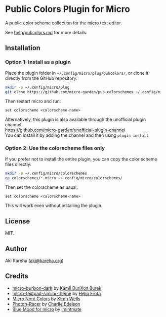# Public Colors Plugin for Micro

A public color scheme collection for the
[micro](https://micro-editor.github.io/) text editor.

See [help/pubcolors.md](help/pubcolors.md) for more details.

## Installation

### Option 1: Install as a plugin

Place the plugin folder in `~/.config/micro/plug/pubcolors/`, or clone it
directly from the GitHub repository:

```sh
mkdir -p ~/.config/micro/plug
git clone https://github.com/micro-garden/pub-colorschemes ~/.config/micro/plug/pubcolors
```

Then restart micro and run:

```
set colorscheme <colorscheme-name>
```

Alternatively, this plugin is also available through the unofficial plugin
channel:  
https://github.com/micro-garden/unofficial-plugin-channel  
You can install it by adding the channel and then using `plugin install`.

### Option 2: Use the colorscheme files only

If you prefer not to install the entire plugin, you can copy the color scheme
files directly:

```sh
mkdir -p ~/.config/micro/colorschemes
cp colorschemes/*.micro ~/.config/micro/colorschemes/
```

Then set the colorscheme as usual:

```
set colorscheme <colorscheme-name>
```

This will work even without installing the plugin.

## License

MIT.

## Author

Aki Kareha (aki@kareha.org)

## Credits

* [micro-burixon-dark](https://github.com/BuriXon-code/micro-burixon-dark) by
  [Kamil BuriXon Burek](https://github.com/BuriXon-code)
* [micro-textpad-similar-theme](https://github.com/helio-frota/micro-textpad-similar-theme)
  by [Helio Frota](https://github.com/helio-frota)
* [Micro Nord Colors](https://github.com/KiranWells/micro-nord-tc-colors) by
  [Kiran Wells](https://github.com/KiranWells)
* [Photon-Racer](https://github.com/edelsonc/micro-photon-racer) by
  [Charlie Edelson](https://github.com/edelsonc)
* [Blue Mood for micro](https://gitlab.com/lmintmate/blue-mood-micro) by
  [lmintmate](https://gitlab.com/lmintmate)
